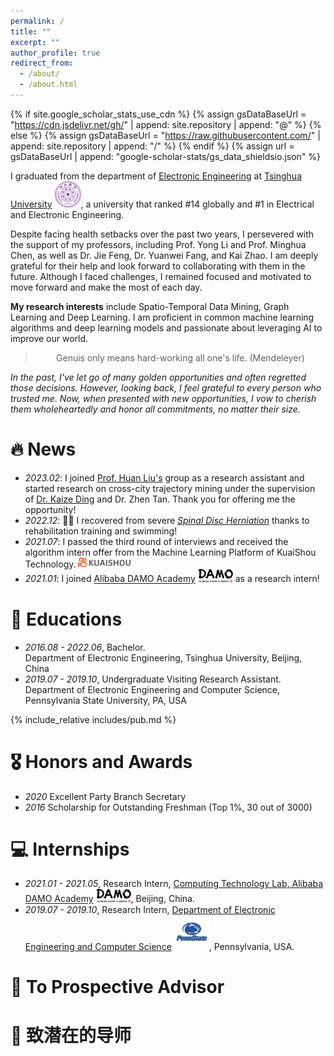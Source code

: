 ```yaml
---
permalink: /
title: ""
excerpt: ""
author_profile: true
redirect_from: 
  - /about/
  - /about.html
---
```


{% if site.google_scholar_stats_use_cdn %}
{% assign gsDataBaseUrl = "https://cdn.jsdelivr.net/gh/" | append: site.repository | append: "@" %}
{% else %}
{% assign gsDataBaseUrl = "https://raw.githubusercontent.com/" | append: site.repository | append: "/" %}
{% endif %}
{% assign url = gsDataBaseUrl | append: "google-scholar-stats/gs_data_shieldsio.json" %}

<span class='anchor' id='about-me'></span>

I graduated from the department of [Electronic Engineering][A2] at [Tsinghua University][A1] <img src='./images/Tsinghua_University_Logo.svg' style='width: 3em;'>, a university that ranked #14 globally and #1 in Electrical and Electronic Engineering.

Despite facing health setbacks over the past two years, I persevered with the support of my professors, including Prof. Yong Li and Prof. Minghua Chen, as well as Dr. Jie Feng, Dr. Yuanwei Fang, and Kai Zhao. I am deeply grateful for their help and look forward to collaborating with them in the future. Although I faced challenges, I remained focused and motivated to move forward and make the most of each day.

**My research interests** include Spatio-Temporal Data Mining, Graph Learning and Deep Learning. I am proficient in common machine learning algorithms and deep learning models and passionate about leveraging AI to improve our world.

<blockquote class="blockquote-center"><center>Genuis only means hard-working all one's life. (Mendeleyer)</center></blockquote>

_In the past, I've let go of many golden opportunities and often regretted those decisions. However, looking back, I feel grateful to every person who trusted me. Now, when presented with new opportunities, I vow to cherish them wholeheartedly and honor all commitments, no matter their size._

# 🔥 News

- *2023.02*: I joined [Prof. Huan Liu's][N2] group as a research assistant and started research on cross-city trajectory mining under the supervision of [Dr. Kaize Ding][N3] and Dr. Zhen Tan. Thank you for offering me the opportunity!
- *2022.12*: 🎉🎉 I recovered from severe [*Spinal Disc Herniation*][N1] thanks to rehabilitation training and swimming!
- *2021.07*: I passed the third round of interviews and received the algorithm intern offer from the Machine Learning Platform of KuaiShou Technology. <img src='./images/Kuaishou_logo.png' style='width: 6em;'>
- *2021.01*: I joined [Alibaba DAMO Academy][I1] <img src='./images/Damo.svg' style='width: 4em;'> as a research intern!

# 📖 Educations

- *2016.08 - 2022.06*, Bachelor.<br>
   Department of Electronic Engineering, Tsinghua University, Beijing, China
- *2019.07 - 2019.10*, Undergraduate Visiting Research Assistant.<br>
   Department of Electronic Engineering and Computer Science, Pennsylvania State University, PA, USA

{% include_relative includes/pub.md %}

# 🎖 Honors and Awards

- *2020* Excellent Party Branch Secretary
- *2016* Scholarship for Outstanding Freshman (Top 1%, 30 out of 3000)

# 💻 Internships

- *2021.01 - 2021.05*, Research Intern, [Computing Technology Lab, Alibaba DAMO Academy][I1] <img src='./images/Damo.svg' style='width: 4em;'>, Beijing, China.
- *2019.07 - 2019.10*, Research Intern, [Department of Electronic Engineering and Computer Science][I2] <img src='./images/penn-state-lions-3.svg' style='width: 4em;'>, Pennsylvania, USA.

# 💬 To Prospective Advisor

# 💬 致潜在的导师



[A2]: https://www.ee.tsinghua.edu.cn/en/
[A1]: https://www.tsinghua.edu.cn/en/index.htm
[N3]: https://www.public.asu.edu/~kding9/
[N2]: https://www.public.asu.edu/~huanliu/index.html
[N1]: https://en.wikipedia.org/wiki/Spinal_disc_herniation
[I1]: https://damo.alibaba.com/labs/computing-technology
[I2]: https://www.eecs.psu.edu/
